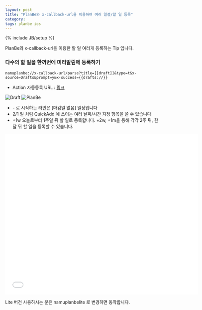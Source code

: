 ```yaml
---
layout: post
title: "PlanBe와 x-callback-url을 이용하여 여러 일정/할 일 등록"
category: 
tags: planbe ios
---
```

{% include JB/setup %}

PlanBe와 x-callback-url을 이용한 할 일 여러개 등록하는 Tip 입니다. 

### 다수의 할 일을 한꺼번에 미리알림에 등록하기

	namuplanbe://x-callback-url/parse?title=[[draft]]&type=t&x-source=Drafts&prompt=y&x-success={{drafts://}}

- Action 자동등록 URL : [링크](drafts://x-callback-url/import_action?type=URL&name=PlanBe%20Reminder%20%28multi%29&url=namuplanbe%3A%2F%2Fx-callback-url%2Fparse%3Ftitle%3D%5B%5Bdraft%5D%5D%26type%3Dt%26x-source%3DDrafts%26prompt%3Dy%26x-success%3D%7B%7Bdrafts%3A%2F%2F%7D%7D)

![Draft](http://farm3.staticflickr.com/2886/12182434645_c5fe8348ba.jpg)
![PlanBe](http://farm3.staticflickr.com/2816/12183315166_79aea79ebb.jpg)

- **-** 로 시작하는 라인은 [마감일 없음] 일정입니다
- 2/1 일 처럼 QuickAdd 에 쓰이는 여러 날짜/시간 지정 항목을 쓸 수 있습니다
- +1w 오늘로부터 1주일 뒤 할 일로 등록합니다. +2w, +1m을 통해 각각 2주 뒤, 한달 뒤 할 일을 등록할 수 있습니다. 

<iframe width="620" height="515" src="//www.youtube.com/embed/Xfuz_m54X9E" frameborder="0" allowfullscreen></iframe>

Lite 버전 사용하시는 분은 namuplanbelite 로 변경하면 동작합니다. 
